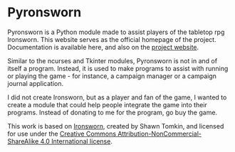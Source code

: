 # Pyronsworn
Pyronsworn is a Python module made to assist players of the tabletop rpg Ironsworn. This website serves as the official homepage of the project. Documentation is available here, and also on the [project website](https://jhilker.gitlab.io/pyronsworn).

Similar to the ncurses and Tkinter modules, Pyronsworn is not in and of itself a program. Instead, it is used to make programs to assist with running or playing the game - for instance, a campaign manager or a campaign journal application.

I did not create Ironsworn, but as a player and fan of the game, I wanted to create a module that could help people integrate the game into their programs. Instead of donating to me for the program, go buy the game.

 This work is based on [Ironsworn](https://ironswornrpg.com), created by Shawn Tomkin, and licensed for use under the [Creative Commons Attribution-NonCommercial-ShareAlike 4.0 International license](https://creativecommons.org/licenses/by-nc-sa/4.0/).

